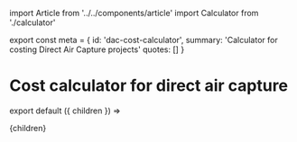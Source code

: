 import Article from '../../components/article'
import Calculator from './calculator'

export const meta = {
  id: 'dac-cost-calculator',
  summary: 'Calculator for costing Direct Air Capture projects'
  quotes: []
}

# Cost calculator for direct air capture

<Calculator></Calculator>

export default ({ children }) => <Article meta={meta}>{children}</Article>